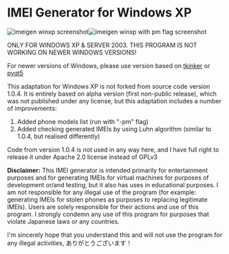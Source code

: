 # IMEI Generator for Windows XP
![imeigen winxp screenshot](https://github.com/user-attachments/assets/2553d8dd-af72-4ddd-b6c3-bbef0b1a435b)![imeigen winxp with pm flag screenshot](https://github.com/user-attachments/assets/65be1b8f-2894-482c-a4af-49206f1b20df)

ONLY FOR WINDOWS XP & SERVER 2003. THIS PROGRAM IS NOT WORKING ON NEWER WINDOWS VERSIONS!

For newer versions of Windows, please use version based on [tkinker](https://github.com/SakuraSakuraro/imeigen/) or [pyqt5](https://github.com/SakuraSakuraro/imeigen_pyqt5/)

This adaptation for Windows XP is not forked from source code version 1.0.4. It is entirely based on alpha version (first non-public release), which was not published under any license, but this adaptation includes a number of improvements:

1. Added phone models list (run with "-pm" flag)
2. Added checking generated IMEIs by using Luhn algorithm (similar to 1.0.4, but realised differently)

Code from version 1.0.4 is not used in any way here, and I have full right to release it under Apache 2.0 license instead of GPLv3



**Disclaimer:** This IMEI generator is intended primarily for entertainment purposes and for generating IMEIs for virtual machines for purposes of development or/and testing, but it also has uses in educational purposes. I am not responsible for any illegal use of the program (for example: generating IMEIs for stolen phones as purposes to replacing legitimate IMEIs). Users are solely responsible for their actions and use of this program. I strongly condemn any use of this program for purposes that violate Japanese laws or any countries.

I'm sincerely hope that you understand this and will not use the program for any illegal activities, ありがとうございます！

